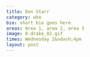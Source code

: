 ```yaml
---
title: Don Starr
category: who
bio: short bio goes here.
areas: Area 1, area 2, area 3
image: 8-drake_02.gif
times: Wednesday 2&ndash;4pm
layout: post
---
```


